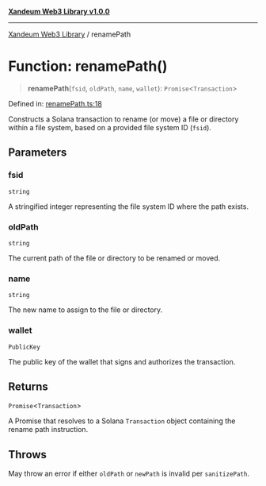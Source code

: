 [**Xandeum Web3 Library v1.0.0**](../README.md)

***

[Xandeum Web3 Library](../globals.md) / renamePath

# Function: renamePath()

> **renamePath**(`fsid`, `oldPath`, `name`, `wallet`): `Promise`\<`Transaction`\>

Defined in: [renamePath.ts:18](https://github.com/Xandeum/test_web3/blob/main/src/renamePath.ts#L18)

Constructs a Solana transaction to rename (or move) a file or directory
within a file system, based on a provided file system ID (`fsid`).

## Parameters

### fsid

`string`

A stringified integer representing the file system ID where the path exists.

### oldPath

`string`

The current path of the file or directory to be renamed or moved.

### name

`string`

The new name to assign to the file or directory.

### wallet

`PublicKey`

The public key of the wallet that signs and authorizes the transaction.

## Returns

`Promise`\<`Transaction`\>

A Promise that resolves to a Solana `Transaction` object containing the rename path instruction.

## Throws

May throw an error if either `oldPath` or `newPath` is invalid per `sanitizePath`.
